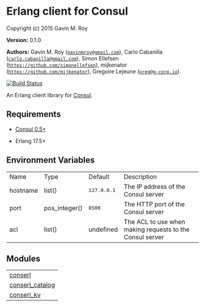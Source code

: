 

# Erlang client for Consul #

Copyright (c) 2015 Gavin M. Roy

__Version:__ 0.1.0

__Authors:__ Gavin M. Roy ([`gavinmroy@gmail.com`](mailto:gavinmroy@gmail.com)), Carlo Cabanilla ([`carlo.cabanilla@gmail.com`](mailto:carlo.cabanilla@gmail.com)), Simon Ellefsen ([`https://github.com/simonellefsen`](mailto:https://github.com/simonellefsen)), mijkenator ([`https://github.com/mijkenator`](mailto:https://github.com/mijkenator)), Gregoire Lejeune ([`greg@g-corp.io`](mailto:greg@g-corp.io)).

[![Build Status](https://travis-ci.org/G-Corp/conserl.svg?branch=master)](https://travis-ci.org/G-Corp/conserl)

An Erlang client library for [Consul](http://consul.io).


## Requirements ##

* [Consul 0.5+](http://consul.io)

* Erlang 17.5+



## Environment Variables ##


<table width="100%" border="0" summary="environment variables">
<tr><td>Name</td><td>Type</td><td>Default</td><td>Description</td></tr>
<tr><td>hostname</td><td>list()</td><td><tt>127.0.0.1</tt></td><td>The IP address of the Consul server</td></tr>
<tr><td>port</td><td>pos_integer()</td><td><tt>8500</tt></td><td>The HTTP port of the Consul server</td></tr>
<tr><td>acl</td><td>list()</td><td>undefined</td><td>The ACL to use when making requests to the Consul server</td></tr>
</table>



## Modules ##


<table width="100%" border="0" summary="list of modules">
<tr><td><a href="conserl.md" class="module">conserl</a></td></tr>
<tr><td><a href="conserl_catalog.md" class="module">conserl_catalog</a></td></tr>
<tr><td><a href="conserl_kv.md" class="module">conserl_kv</a></td></tr></table>

